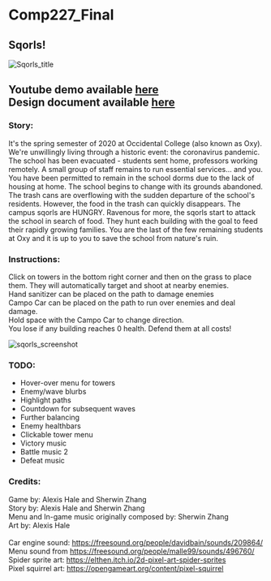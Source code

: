 # Comp227_Final

## Sqorls! 

![Sqorls_title](https://user-images.githubusercontent.com/33335169/81469084-e9fd4400-9197-11ea-843e-1c941efcdf1f.png)

**Youtube demo available [here](https://youtu.be/KIY10BymADM)** <br/>
**Design document available [here](https://docs.google.com/document/d/1e5gEZVPM8EGeQ5jw1H40tPRwx9q41VjxnOXfthWgsVM/edit?usp=sharing)**
---

### Story:
It's the spring semester of 2020 at Occidental College (also known as Oxy). We're
unwillingly living through a historic event: the coronavirus pandemic. The school
has been evacuated - students sent home, professors working remotely. A small group
of staff remains to run essential services... and you. You have been permitted to
remain in the school dorms due to the lack of housing at home. The school begins
to change with its grounds abandoned. The trash cans are overflowing with the sudden
departure of the school's residents. However, the food in the trash can quickly disappears.
The campus sqorls are HUNGRY. Ravenous for more, the sqorls start to attack the school
in search of food. They hunt each building with the goal to feed their rapidly growing
families. You are the last of the few remaining students at Oxy and it is up to you
to save the school from nature's ruin.

### Instructions:

Click on towers in the bottom right corner and then on the grass to place them. They will
automatically target and shoot at nearby enemies.<br/>
Hand sanitizer can be placed on the path to damage enemies<br/>
Campo Car can be placed on the path to run over enemies and deal damage.<br/>
Hold space with the Campo Car to change direction.<br/>
You lose if any building reaches 0 health. Defend them at all costs!<br/>

![sqorls_screenshot](https://user-images.githubusercontent.com/33335169/81467976-3d1fc880-9191-11ea-9878-f0e707cfd165.png)

### TODO:

- Hover-over menu for towers<br/>
- Enemy/wave blurbs<br/>
- Highlight paths<br/>
- Countdown for subsequent waves<br/>
- Further balancing<br/>
- Enemy healthbars<br/>
- Clickable tower menu<br/>
- Victory music<br/>
- Battle music 2<br/>
- Defeat music<br/>

### Credits:

Game by: Alexis Hale and Sherwin Zhang<br/>
Story by: Alexis Hale and Sherwin Zhang<br/>
Menu and In-game music originally composed by: Sherwin Zhang<br/>
Art by: Alexis Hale<br/>
<br/>
Car engine sound: https://freesound.org/people/davidbain/sounds/209864/<br/>
Menu sound from https://freesound.org/people/malle99/sounds/496760/<br/>
Spider sprite art: https://elthen.itch.io/2d-pixel-art-spider-sprites<br/>
Pixel squirrel art: https://opengameart.org/content/pixel-squirrel<br/>
